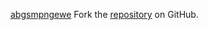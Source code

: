 [abgsmpngewe](https://abgsmpngewe.pages.dev)
Fork the [repository](https://github.com/darnomitro) on GitHub.